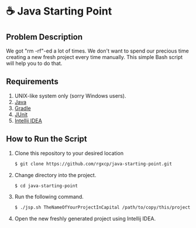 # ☕ Java Starting Point

## Problem Description

We got "rm -rf"-ed a lot of times. We don't want to spend our precious time creating a new fresh project every time manually. This simple Bash script will help you to do that.

## Requirements

1. UNIX-like system only (sorry Windows users).
2. [Java](https://java.com/en/download/help/download_options.html)
3. [Gradle](https://gradle.org/releases/)
4. [JUnit](https://junit.org/junit5/)
5. [Intellij IDEA](https://www.jetbrains.com/idea/download/)

## How to Run the Script

1. Clone this repository to your desired location

   ```bash
   $ git clone https://github.com/rgxcp/java-starting-point.git
   ```

2. Change directory into the project.

   ```bash
   $ cd java-starting-point
   ```

3. Run the following command.

   ```bash
   $ ./jsp.sh TheNameOfYourProjectInCapital /path/to/copy/this/project
   ```

4. Open the new freshly generated project using Intellij IDEA.
